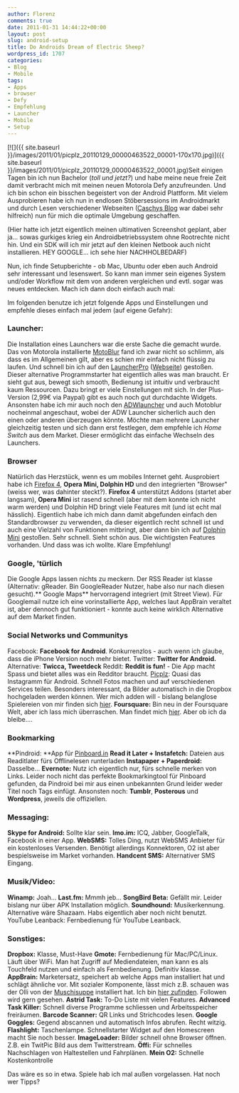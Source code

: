 ```yaml
---
author: Florenz
comments: true
date: 2011-01-31 14:44:22+00:00
layout: post
slug: android-setup
title: Do Androids Dream of Electric Sheep?
wordpress_id: 1707
categories:
- Blog
- Mobile
tags:
- Apps
- browser
- Defy
- Empfehlung
- Launcher
- Mobile
- Setup
---
```


[![]({{ site.baseurl }}/images/2011/01/picplz_20110129_00000463522_00001-170x170.jpg)]({{ site.baseurl }}/images/2011/01/picplz_20110129_00000463522_00001.jpg)Seit einigen Tagen bin ich nun Bachelor (_toll und jetzt?_) und habe meine neue freie Zeit damit verbracht mich mit meinen neuen Motorola Defy anzufreunden. Und ich bin schon ein bisschen begeistert von der Android Plattform. Mit vielem Ausprobieren habe ich nun in endlosen Stöbersessions im Androidmarkt und durch Lesen verschiedener Webseiten ([Caschys Blog](http://stadt-bremerhaven.de/category/android) war dabei sehr hilfreich) nun für mich die optimale Umgebung geschaffen.





(Hier hatte ich jetzt eigentlich meinen ultimativen Screenshot geplant, aber ja... sowas gurkiges krieg ein Androidbetriebssystem ohne Rootrechte nicht hin. Und ein SDK will ich mir jetzt auf den kleinen Netbook auch nicht installieren. HEY GOOGLE... ich sehe hier NACHHOLBEDARF)





Nun, ich finde Setupberichte - ob Mac, Ubuntu oder eben auch Android sehr interessant und lesenswert. So kann man immer sein eigenes System und/oder Workflow mit dem von anderen vergleichen und evtl. sogar was neues entdecken. Mach ich dann doch einfach auch mal:





Im folgenden benutze ich jetzt folgende Apps und Einstellungen und empfehle dieses einfach mal jedem (auf eigene Gefahr):



<!-- more -->



### Launcher:





Die Installation eines Launchers war die erste Sache die gemacht wurde. Das von Motorola installierte [MotoBlur](http://www.google.de/url?sa=t&source=web&cd=3&ved=http://www.mobiflip.de/2010/11/was-genau-ist-eigentlich-motorola-motoblur/) fand ich zwar nicht so schlimm, als dass es im Allgemeinen gilt, aber es schien mir einfach nicht flüssig zu laufen. Und schnell bin ich auf den [LauncherPro](http://www.androidpit.de/de/android/market/apps/app/com.fede.launcher/LauncherPro) ([Webseite](http://launcherpro.com/)) gestoßen. Dieser alternative Programmstarter hat eigentlich alles was man braucht. Er sieht gut aus, bewegt sich smooth, Bedienung ist intuitiv und verbraucht kaum Ressourcen. Dazu bringt er viele Einstellungen mit sich. In der Plus-Version (2,99€ via Paypal) gibt es auch noch gut durchdachte Widgets.
Ansonsten habe ich mir auch noch den [ADWlauncher](http://www.androidpit.de/de/android/tests/test/391516/ADW-Launcher) und auch Motoblur nocheinmal angeschaut, wobei der ADW Launcher sicherlich auch den einen oder anderen überzeugen könnte.
Möchte man mehrere Launcher gleichzeitig testen und sich dann erst festlegen, dem empfehle ich _Home Switch_ aus dem Market. Dieser ermöglicht das einfache Wechseln des Launchers.





### Browser





Natürlich das Herzstück, wenn es um mobiles Internet geht. Ausprobiert habe ich [Firefox 4](http://stadt-bremerhaven.de/firefox-4-beta-fuer-android-und-maemo), **Opera Mini, Dolphin HD** und den integrierten "Browser" (weiss wer, was dahinter steckt?). **Firefox 4** unterstützt Addons (startet aber langsam), **Opera Mini** ist rasend schnell (aber mit dem konnte ich nicht warm werden) und Dolphin HD bringt viele Features mit (und ist echt mal hässlich). Eigentlich habe ich mich dann damit abgefunden einfach den Standardbrowser zu verwenden, da dieser eigentlich recht schnell ist und auch eine Vielzahl von Funktionen mitbringt, aber dann bin ich auf [Dolphin Mini](http://www.androidpit.de/de/android/market/apps/app/com.dolphin.browser/Dolphin-Browser-Mini) gestoßen. Sehr schnell. Sieht schön aus. Die wichtigsten Features vorhanden. Und dass was ich wollte. Klare Empfehlung!





### Google, 'türlich





Die Google Apps lassen nichts zu meckern. Der RSS Reader ist klasse (Alternativ: gReader. Bin GoogleReader Nutzer, habe also nur nach diesen gesucht).** Google Maps** hervorragend integriert (mit Street View). Für Googlemail nutze ich eine vorinstallierte App, welches laut AppBrain veraltet ist, aber dennoch gut funktioniert - konnte auch keine wirklich Alternative auf dem Market finden.





### Social Networks und Communitys





Facebook: **Facebook for Android**. Konkurrenzlos - auch wenn ich glaube, dass die iPhone Version noch mehr bietet.
Twitter: **Twitter for Android.** Alternative: **Twicca, Tweetdeck**
Reddit: **Reddit is fun!** - Die App macht Spass und bietet alles was ein Redditor braucht.
[Picplz](http://picplz.com): Quasi das Instagramm für Android. Schnell Fotos machen und auf verschiedenen Services teilen. Besonders interessant, da Bilder automatisch in die Dropbox hochgeladen werden können. Wer mich adden will - bislang belanglose Spielereien von mir finden sich [hier](http://picplz.com/user/flrnz/).
**Foursquare:** Bin neu in der Foursquare Welt, aber ich lass mich überraschen. Man findet mich [hier](http://foursquare.com/track02). Aber ob ich da bleibe....





### Bookmarking





**Pindroid: **App für [Pinboard.in](http://www.pinboard.in)
**Read it Later + Instafetch:** Dateien aus Readitlater fürs Offlinelesen runterladen
**Instapaper + Paperdroid:** Dasselbe...
**Evernote:** Nutz ich eigentlich nur, fürs schnelle merken von Links. Leider noch nicht das perfekte Bookmarkingtool für Pinboard gefunden, da Pindroid bei mir aus einen unbekannten Grund leider weder Titel noch Tags einfügt.
Ansonsten noch: **Tumblr**, **Posterous** und **Wordpress**, jeweils die offiziellen.





### Messaging:





**Skype for Android:** Sollte klar sein.
**Imo.im:** ICQ, Jabber, GoogleTalk, Facebook in einer App.
**WebSMS:** Tolles Ding, nutzt WebSMS Anbieter für ein kostenloses Versenden. Benötigt allerdings Konnektoren, O2 ist aber bespielsweise im Market vorhanden.
**Handcent SMS:** Alternativer SMS Eingang.





### Musik/Video:





**Winamp:** Joah...
**Last.fm:** Mmmh jeb...
**SongBird Beta:** Gefällt mir. Leider bislang nur über APK Installation möglich.
**Soundhound:** Musikerkennung. Alternative wäre Shazaam. Habs eigentlich aber noch nicht benutzt.
YouTube Leanback: Fernbedienung für YouTube Leanback.





### Sonstiges:





**Dropbox:** Klasse, Must-Have
**Gmote:** Fernbedienung für Mac/PC/Linux. Läuft über WiFi. Man hat Zugriff auf Mediendateien, man kann es als Touchfeld nutzen und einfach als Fernbedienung. Definitiv klasse.
**AppBrain:** Marketersatz, speichert ab welche Apps man installiert hat und schlägt ähnliche vor. Mit sozialer Komponente, lässt mich z.B. schauen was der Olli von der [Muschisuppe](http://www.muschisuppe.com) installiert hat. Ich bin [hier zufinden](http://www.appbrain.com/user/track02/apps-on-the-phone). Followen wird gern gesehen.
**Astrid Task:** To-Do Liste mit vielen Features.
**Advanced Task Killer:** Schnell diverse Programme schliessen und Arbeitsspeicher freiräumen.
**Barcode Scanner:** QR Links und Strichcodes lesen.
**Google Goggles:** Gegend abscannen und automatisch Infos abrufen. Recht witzig.
**Flashlight:** Taschenlampe. Schnellstarter Widget auf den Homescreen macht Sie noch besser.
**ImageLoader:** Bilder schnell ohne Browser öffnen. Z.B. ein TwitPic Bild aus dem Twitterstream.
**Öffi:** Für schnelles Nachschlagen von Haltestellen und Fahrplänen.
**Mein O2:** Schnelle Kostenkontrolle





Das wäre es so in etwa. Spiele hab ich mal außen vorgelassen. Hat noch wer Tipps?



